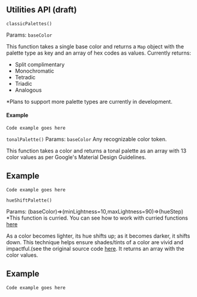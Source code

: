 ## Utilities API (draft)

`classicPalettes()`

Params: `baseColor`

This function takes a single base color and returns a `Map` object with the palette type as key and an array of hex codes as values.
 Currently returns:
- Split complimentary
- Monochromatic
- Tetradic
- Triadic
- Analogous

*Plans to support more palette types are currently in development.

#### Example
```
Code example goes here
```

`tonalPalette()`
Params: `baseColor` Any recognizable color token. 


This function takes a color and returns a tonal palette as an array with 13 color values as per Google's Material Design Guidelines.  

## Example
```
Code example goes here
```

`hueShiftPalette()`

Params: (baseColor)=>(minLightness=10,maxLightness=90)=>(hueStep) 
*This function is curried. You can see how to work with curried functions [here](https://www.google.com/amp/s/www.geeksforgeeks.org/what-is-currying-function-in-javascript/amp/)

As a color becomes lighter, its hue shifts up; as it becomes darker, it shifts down. This technique helps ensure shades/tints of a color are vivid and impactful.(see the original source code [here](https://tympanus.net/codrops/2021/12/07/coloring-with-code-a-programmatic-approach-to-design/). It returns an array with the color values.

## Example
```
Code example goes here
```
